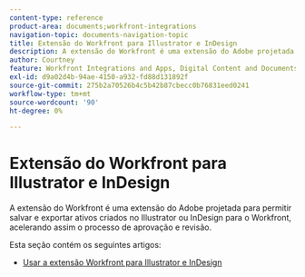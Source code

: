 ```yaml
---
content-type: reference
product-area: documents;workfront-integrations
navigation-topic: documents-navigation-topic
title: Extensão do Workfront para Illustrator e InDesign
description: A extensão do Workfront é uma extensão do Adobe projetada para permitir salvar e exportar ativos criados no Illustrator ou InDesign para o Workfront, acelerando assim o processo de aprovação e revisão.
author: Courtney
feature: Workfront Integrations and Apps, Digital Content and Documents
exl-id: d9a02d4b-94ae-4150-a932-fd88d131892f
source-git-commit: 275b2a70526b4c5b42b87cbecc0b76831eed0241
workflow-type: tm+mt
source-wordcount: '90'
ht-degree: 0%

---
```


# Extensão do Workfront para Illustrator e InDesign

<!--
>[!IMPORTANT]
>
>We are removing the Workfront extension for Illustrator and InDesign from the Creative Cloud exchange in mid-November.
-->

A extensão do Workfront é uma extensão do Adobe projetada para permitir salvar e exportar ativos criados no Illustrator ou InDesign para o Workfront, acelerando assim o processo de aprovação e revisão.

Esta seção contém os seguintes artigos:

* [Usar a extensão Workfront para Illustrator e InDesign](../../documents/workfront-for-adobe-creative-cloud/use-wf-adobe-cc.md)
